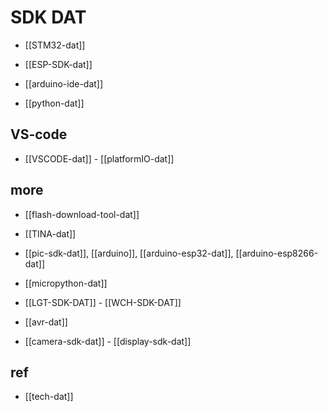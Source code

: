 
# SDK DAT

- [[STM32-dat]]

- [[ESP-SDK-dat]]

- [[arduino-ide-dat]]

- [[python-dat]]

## VS-code

- [[VSCODE-dat]] - [[platformIO-dat]]



## more 

- [[flash-download-tool-dat]]

- [[TINA-dat]]


- [[pic-sdk-dat]], [[arduino]], [[arduino-esp32-dat]], [[arduino-esp8266-dat]]

- [[micropython-dat]]


- [[LGT-SDK-DAT]] - [[WCH-SDK-DAT]]

- [[avr-dat]]

- [[camera-sdk-dat]] - [[display-sdk-dat]]


## ref 

- [[tech-dat]]